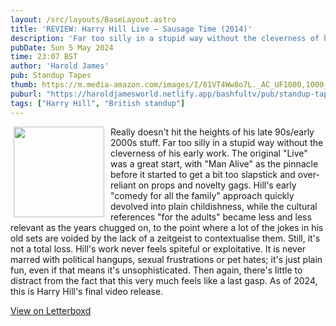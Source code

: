```yaml
---
layout: /src/layouts/BaseLayout.astro
title: 'REVIEW: Harry Hill Live — Sausage Time (2014)'
description: 'Far too silly in a stupid way without the cleverness of his early work.'
pubDate: Sun 5 May 2024
time: 23:07 BST
author: 'Harold James'
pub: Standup Tapes
thumb: https://m.media-amazon.com/images/I/81VT4Ww8o7L._AC_UF1000,1000_QL80_.jpg
puburl: "https://haroldjamesworld.netlify.app/bashfultv/pub/standup-tapes/"
tags: ["Harry Hill", "British standup"]
---
```

<img src="https://m.media-amazon.com/images/I/81VT4Ww8o7L._AC_UF1000,1000_QL80_.jpg" style="width:145px;height:auto;float:left;padding-right:10px;padding-left:5px;">

Really doesn't hit the heights of his late 90s/early 2000s stuff. Far too silly in a stupid way without the cleverness of his early work. The original "Live" was a great start, with "Man Alive" as the pinnacle before it started to get a bit too slapstick and over-reliant on props and novelty gags. Hill's early "comedy for all the family" approach quickly devolved into plain childishness, while the cultural references "for the adults" became less and less relevant as the years chugged on, to the point where a lot of the jokes in his old sets are voided by the lack of a zeitgeist to contextualise them. Still, it's not a total loss. Hill's work never feels spiteful or exploitative. It is never marred with political hangups, sexual frustrations or pet hates; it's just plain fun, even if that means it's unsophisticated. Then again, there's little to distract from the fact that this very much feels like a last gasp. As of 2024, this is Harry Hill's final video release.

<a href="https://letterboxd.com/for_you_bruce/film/harry-hill-live-sausage-time/" target="_blank" rel="noopener noreferrer">View on Letterboxd</a>